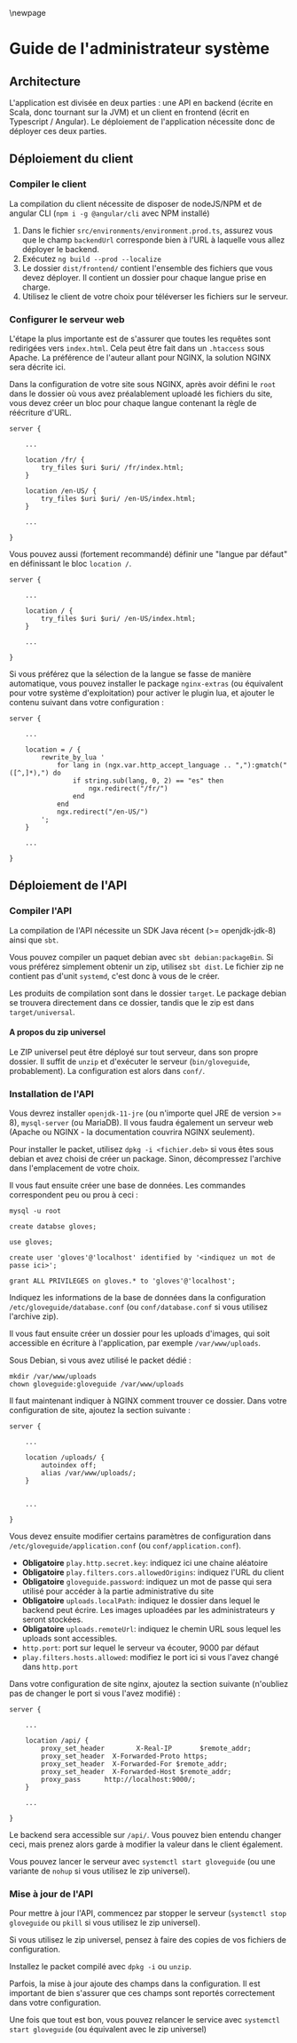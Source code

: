 \newpage
# Guide de l'administrateur système

## Architecture

L'application est divisée en deux parties : une API en backend (écrite en Scala, donc tournant sur la JVM) et un client en frontend (écrit en Typescript / Angular). Le déploiement de l'application nécessite donc de déployer ces deux parties.

## Déploiement du client

### Compiler le client

La compilation du client nécessite de disposer de nodeJS/NPM et de angular CLI (`npm i -g @angular/cli` avec NPM installé)

1. Dans le fichier `src/environments/environment.prod.ts`, assurez vous que le champ `backendUrl` corresponde bien à l'URL à laquelle vous allez déployer le backend.
2. Exécutez `ng build --prod --localize`
3. Le dossier `dist/frontend/` contient l'ensemble des fichiers que vous devez déployer. Il contient un dossier pour chaque langue prise en charge.
4. Utilisez le client de votre choix pour téléverser les fichiers sur le serveur. 

### Configurer le serveur web

L'étape la plus importante est de s'assurer que toutes les requêtes sont redirigées vers `index.html`. Cela peut être fait dans un `.htaccess` sous Apache. La préférence de l'auteur allant pour NGINX, la solution NGINX sera décrite ici.

Dans la configuration de votre site sous NGINX, après avoir défini le `root` dans le dossier où vous avez préalablement uploadé les fichiers du site, vous devez créer un bloc pour chaque langue contenant la règle de réécriture d'URL.

```
server {

	...

    location /fr/ {
        try_files $uri $uri/ /fr/index.html;
	}

	location /en-US/ {
		try_files $uri $uri/ /en-US/index.html;
    }

    ...

}

```

Vous pouvez aussi (fortement recommandé) définir une "langue par défaut" en définissant le bloc `location /`.

```
server {

    ...

    location / {
        try_files $uri $uri/ /en-US/index.html;
    }

    ...

}
```

Si vous préférez que la sélection de la langue se fasse de manière automatique, vous pouvez installer le package `nginx-extras` (ou équivalent pour votre système d'exploitation) pour activer le plugin lua, et ajouter le contenu suivant dans votre configuration :


```
server {
    
    ...

    location = / {
        rewrite_by_lua '
            for lang in (ngx.var.http_accept_language .. ","):gmatch("([^,]*),") do
                if string.sub(lang, 0, 2) == "es" then
                    ngx.redirect("/fr/")
                end
            end
            ngx.redirect("/en-US/")
        ';
    }

    ...

}

```

## Déploiement de l'API

### Compiler l'API

La compilation de l'API nécessite un SDK Java récent (>= openjdk-jdk-8) ainsi que `sbt`.

Vous pouvez compiler un paquet debian avec `sbt debian:packageBin`. Si vous préférez simplement obtenir un zip, utilisez `sbt dist`. Le fichier zip ne contient pas d'unit `systemd`, c'est donc à vous de le créer.

Les produits de compilation sont dans le dossier `target`. Le package debian se trouvera directement dans ce dossier, tandis que le zip est dans `target/universal`.

#### A propos du zip universel

Le ZIP universel peut être déployé sur tout serveur, dans son propre dossier. Il suffit de `unzip` et d'exécuter le serveur (`bin/gloveguide`, probablement). La configuration est alors dans `conf/`.

### Installation de l'API

Vous devrez installer `openjdk-11-jre` (ou n'importe quel JRE de version >= 8), `mysql-server` (ou MariaDB).
Il vous faudra également un serveur web (Apache ou NGINX - la documentation couvrira NGINX seulement).

Pour installer le packet, utilisez `dpkg -i <fichier.deb>` si vous êtes sous debian et avez choisi de créer un package. Sinon, décompressez l'archive dans l'emplacement de votre choix.

Il vous faut ensuite créer une base de données. Les commandes correspondent peu ou prou à ceci :

```
mysql -u root

create databse gloves;

use gloves;

create user 'gloves'@'localhost' identified by '<indiquez un mot de passe ici>';

grant ALL PRIVILEGES on gloves.* to 'gloves'@'localhost';
```

Indiquez les informations de la base de données dans la configuration `/etc/gloveguide/database.conf` (ou `conf/database.conf` si vous utilisez l'archive zip).

Il vous faut ensuite créer un dossier pour les uploads d'images, qui soit accessible en écriture à l'application, par exemple `/var/www/uploads`. 

Sous Debian, si vous avez utilisé le packet dédié :

```
mkdir /var/www/uploads
chown gloveguide:gloveguide /var/www/uploads
```

Il faut maintenant indiquer à NGINX comment trouver ce dossier. Dans votre configuration de site, ajoutez la section suivante :

```
server {

	...

	location /uploads/ {
    	autoindex off;
        alias /var/www/uploads/;
    }


    ...

}
```

Vous devez ensuite modifier certains paramètres de configuration dans `/etc/gloveguide/application.conf` (ou `conf/application.conf`).

- **Obligatoire** `play.http.secret.key`: indiquez ici une chaine aléatoire
- **Obligatoire** `play.filters.cors.allowedOrigins`: indiquez l'URL du client
- **Obligatoire** `gloveguide.password`: indiquez un mot de passe qui sera utilisé pour accéder à la partie administrative du site
- **Obligatoire** `uploads.localPath`: indiquez le dossier dans lequel le backend peut écrire. Les images uploadées par les administrateurs y seront stockées.
- **Obligatoire** `uploads.remoteUrl`: indiquez le chemin URL sous lequel les uploads sont accessibles.
- `http.port`: port sur lequel le serveur va écouter, 9000 par défaut
- `play.filters.hosts.allowed`: modifiez le port ici si vous l'avez changé dans `http.port`

Dans votre configuration de site nginx, ajoutez la section suivante (n'oubliez pas de changer le port si vous l'avez modifié) :

```
server {

	...

    location /api/ {
		proxy_set_header        X-Real-IP       $remote_addr;
		proxy_set_header  X-Forwarded-Proto https;
        proxy_set_header  X-Forwarded-For $remote_addr;
        proxy_set_header  X-Forwarded-Host $remote_addr;
        proxy_pass      http://localhost:9000/;
    }

    ...

}
```

Le backend sera accessible sur `/api/`. Vous pouvez bien entendu changer ceci, mais prenez alors garde à modifier la valeur dans le client également.

Vous pouvez lancer le serveur avec `systemctl start gloveguide` (ou une variante de `nohup` si vous utilisez le zip universel).

### Mise à jour de l'API

Pour mettre à jour l'API, commencez par stopper le serveur (`systemctl stop gloveguide` ou `pkill` si vous utilisez le zip universel).

Si vous utilisez le zip universel, pensez à faire des copies de vos fichiers de configuration.

Installez le packet compilé avec `dpkg -i` ou `unzip`.

Parfois, la mise à jour ajoute des champs dans la configuration. Il est important de bien s'assurer que ces champs sont reportés correctement dans votre configuration.

Une fois que tout est bon, vous pouvez relancer le service avec `systemctl start gloveguide` (ou équivalent avec le zip universel)
